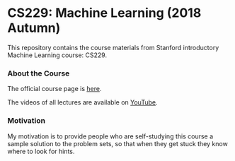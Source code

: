 # CS229: Machine Learning (2018 Autumn)

This repository contains the course materials from Stanford introductory Machine Learning course: CS229.

### About the Course

The official course page is [here](https://cs229.stanford.edu/).

The videos of all lectures are available on [YouTube](https://youtube.com/playlist?list=PLoROMvodv4rMiGQp3WXShtMGgzqpfVfbU).

### Motivation

My motivation is to provide people who are self-studying this course a sample solution to the problem sets, so that when they get stuck they know where to look for hints.

